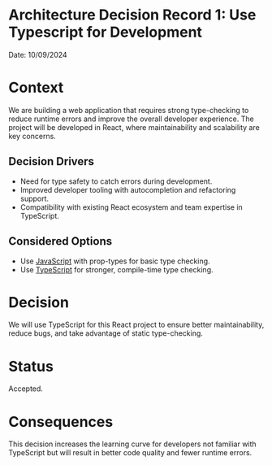 # Architecture Decision Record 1: Use Typescript for Development

Date: 10/09/2024

# Context

We are building a web application that requires strong type-checking to reduce runtime errors and improve the overall developer experience. The project will be developed in React, where maintainability and scalability are key concerns.

## Decision Drivers

- Need for type safety to catch errors during development.
- Improved developer tooling with autocompletion and refactoring support.
- Compatibility with existing React ecosystem and team expertise in TypeScript.

## Considered Options

- Use [JavaScript](https://developer.mozilla.org/en-US/docs/Web/JavaScript) with prop-types for basic type checking.
- Use [TypeScript](https://www.typescriptlang.org/) for stronger, compile-time type checking.

# Decision

We will use TypeScript for this React project to ensure better maintainability, reduce bugs, and take advantage of static type-checking.

# Status

Accepted.

# Consequences

This decision increases the learning curve for developers not familiar with TypeScript but will result in better code quality and fewer runtime errors.
